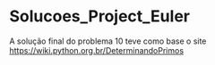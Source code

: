 # Solucoes_Project_Euler

A solução final do problema 10 teve como base o site https://wiki.python.org.br/DeterminandoPrimos